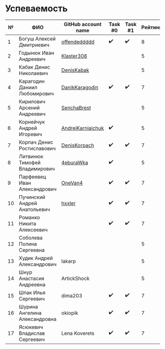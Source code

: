 # Успеваемость #

| №  | ФИО                            | GitHub account name                  | Task #0          |  Task #1         | Рейтинг |Доклад        |
|----|--------------------------------|--------------------------------------|------------------|------------------|---------|--------------|
| 1  | Богуш Алексей Дмитриевич       |[offendeddddd](https://github.com/offendeddddd)|:heavy_check_mark:|:heavy_check_mark:|8        |Cmake         |
| 2  | Годынюк Иван Андреевич         |[Klaster308](https://github.com/Klaster308)    |                  |                  |5        |C++ standards |
| 3  | Кабак Денис Николаевич         |[DenisKabak](https://github.com/DenisKabak)|                  |                  |5        |              |
| 4  | Карагодин Даниил Любомирович   |[DanikKaragodin](https://github.com/DanikKaragodin)|:heavy_check_mark:|:heavy_check_mark:|7        |Hello git!    |
| 5  | Кирилович Арсений Андреевич    |[SenchaBrest](https://github.com/SenchaBrest)|                  |                  |5        |              |
| 6  | Корнейчук Андрей Игоревич      |[AndreiKarniaichuk](https://github.com/AndreiKarniaichuk)|:heavy_check_mark:|                  |5        |              |
| 7  | Корпач Денис Ростиславович     |[DenisKorpach](https://github.com/DenisKorpach)|:heavy_check_mark:|:heavy_check_mark:|7        |MS VS         |
| 8  | Литвинюк Тимофей Владимирович  |[4eburaWka](https://github.com/4eburaWka)|:heavy_check_mark:|                  |5        |              |
| 9  | Парфеевец Иван Александрович   |[OneVan4](https://github.com/OneVan4)|:heavy_check_mark:|:heavy_check_mark:|7        |              |
| 10 | Пучинский Андрей Анатольевич   |[hxxler](https://github.com/hxxler)|:heavy_check_mark:|:heavy_check_mark:|7        |              |
| 11 | Романко Никита Алексеевич      ||:heavy_check_mark:|:heavy_check_mark:|7        |GitHub        |
| 12 | Соболева Полина Сергеевна      ||                  |                  |5        |              |
| 13 | Худик Андрей Александрович     | lakarp                               |                  |                  |5        |              |
| 14 | Шнур Анастасия Андреевна       | ArtickShock                          |                  |                  |5        |              |
| 15 | Шпак Илья Сергеевич            | dima203                              |:heavy_check_mark:|:heavy_check_mark:|7        |git           |
| 16 | Шурина Ангелина Александровна  | okiopik                              |:heavy_check_mark:|:heavy_check_mark:|7        |              |
| 17 | Ясюкевич Владислав Сергеевич   | Lena Koverets                        |:heavy_check_mark:|:heavy_check_mark:|7        |              |

